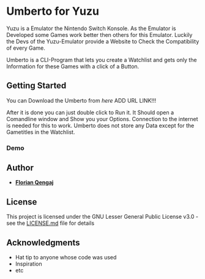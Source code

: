 # Umberto for Yuzu
Yuzu is a Emulator the Nintendo Switch Konsole. As the Emulator is Developed some Games work better then others for this Emulator. Luckily the Devs of the Yuzu-Emulator provide a Website to Check the Compatibility of every Game.

Umberto is a CLI-Program that lets you create a Watchlist and gets only the Information for these Games with a click of a Button. 

## Getting Started

You can Download the Umberto from *here* ADD URL LINK!!!

After it is done you can just double click to Run it. It Should open a Comandline window and Show you your Options.
Connection to the internet is needed for this to work. Umberto does not store any Data except for the Gametitles in the Watchlist.

### Demo


## Author

* [**Florian Qengaj**](https://github.com/FQengaj)

## License

This project is licensed under the GNU Lesser General Public License v3.0 - see the [LICENSE.md](LICENSE) file for details

## Acknowledgments

* Hat tip to anyone whose code was used
* Inspiration
* etc

